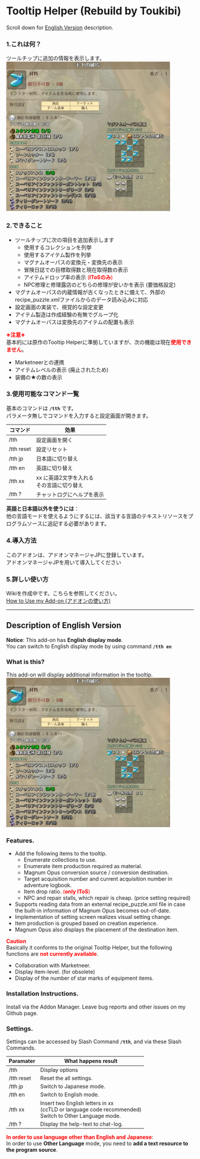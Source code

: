 # Tooltip Helper (Rebuild by Toukibi)
Scroll down for [English Version](#description-of-english-version) description.

### 1.これは何？
ツールチップに追加の情報を表示します。  
![Tooltip Helperのイメージ](https://github.com/Toukibi/ToSAddon/raw/ForImage/TooltipHelper_Rebuild/img/topimage_s_ja.jpg?raw=true)
### 2.できること
* ツールチップに次の項目を追加表示します  
  * 使用するコレクションを列挙
  * 使用するアイテム製作を列挙
  * マグナムオーパスの変換元・変換先の表示
  * 冒険日誌での目標取得数と現在取得数の表示
  * アイテムドロップ率の表示 <span style="color:red;">(**IToSのみ**)</span>
  * NPC修理と修理露店のどちらの修理が安いかを表示 (要価格設定)
* マグナムオーパスの内蔵情報が古くなったときに備えて、外部のrecipe_puzzle.xmlファイルからのデータ読み込みに対応
* 設定画面の実装で、視覚的な設定変更
* アイテム製造は作成経験の有無でグループ化
* マグナムオーパスは変換先のアイテムの配置も表示

<span style="color:red;">**※注意※**</span>  
基本的には原作のTooltip Helperに準拠していますが、次の機能は現在<span style="color:red;font-weight:bold">使用できません</span>。
* Marketneerとの連携
* アイテムレベルの表示 (廃止されたため)
* 装備の★の数の表示

### 3.使用可能なコマンド一覧
基本のコマンドは **`/tth`** です。  
パラメータ無しでコマンドを入力すると設定画面が開きます。

|コマンド|効果|
|---|---|
|/tth|設定画面を開く|
|/tth reset|設定リセット|
|/tth jp|日本語に切り替え|
|/tth en|英語に切り替え|
|/tth xx|xx に英語2文字を入れる<br>その言語に切り替え|
|/tth ?|チャットログにヘルプを表示|

**英語と日本語以外を使うには**：  
他の言語モードを使えるようにするには、該当する言語のテキストリソースをプログラムソースに追記する必要があります。

### 4.導入方法
このアドオンは、アドオンマネージャJPに登録しています。  
アドオンマネージャJPを用いて導入してください  

### 5.詳しい使い方
Wikiを作成中です。こちらを参照してください。  
[How to Use my Add-on (アドオンの使い方)](https://github.com/Toukibi/ToSAddon/wiki)  

---
## Description of English Version 
  
**Notice**: This add-on has **English display mode**.  
You can switch to English display mode by using command **`/tth en`**  
### What is this?
This add-on will display additional information in the tooltip.  
![Image of customized tooltip view](https://github.com/Toukibi/ToSAddon/raw/ForImage/TooltipHelper_Rebuild/img/topimage_s_ja.jpg?raw=true)

### Features.
* Add the following items to the tooltip.
  * Enumerate collections to use.
  * Enumerate item production required as material.
  * Magnum Opus conversion source / conversion destination.
  * Target acquisition number and current acquisition number in adventure logbook.
  * Item drop ratio. <span style="color:red;">(**only IToS**)</span>
  * NPC and repair stalls, which repair is cheap. (price setting required)
* Supports reading data from an external recipe_puzzle.xml file in case the built-in information of Magnum Opus becomes out-of-date.
* Implementation of setting screen realizes visual setting change.
* Item production is grouped based on creation experience.
* Magnum Opus also displays the placement of the destination item.

<span style="color:red">**Caution**</span>  
Basically it conforms to the original Tooltip Helper, but the following functions are <span style="color:red;font-weight:bold">not currently available</span>.
* Collaboration with Marketneer.
* Display item-level. (for obsolete)
* Display of the number of star marks of equipment items.

### Installation Instructions.
Install via the Addon Manager. Leave bug reports and other issues on my Github page.

### Settings.
Settings can be accessed by Slash Command **`/tth`**, and via these Slash Commands.

|Paramater|What happens result|
|---|---|
|/tth|Display options|
|/tth reset|Reset the all settings.|
|/tth jp|Switch to Japanese mode.|
|/tth en|Switch to English mode.|
|/tth xx|Insert two English letters in xx<br>(ccTLD or language code recommended)<br>Switch to Other Language mode.|
|/tth ?|Display the help-text to chat-log.|

<span style="color:red;">**In order to use language other than English and Japanese**</span>:  
In order to use **Other Language** mode, you need to **add a text resource to the program source**.
